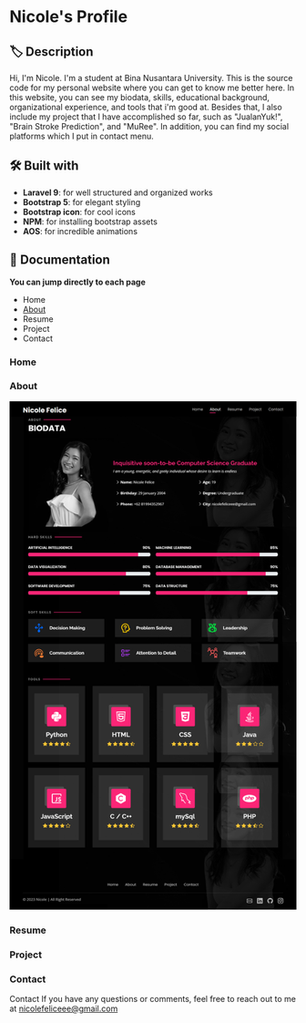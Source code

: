 # Nicole's Profile

## 🏷 Description
Hi, I'm Nicole. I'm a student at Bina Nusantara University. This is the source code for my personal website where you can get to know me better here. In this website, you can see my biodata, skills, educational background, organizational experience, and tools that i'm good at. Besides that, I also include my project that I have accomplished so far, such as "JualanYuk!", "Brain Stroke Prediction", and "MuRee". In addition, you can find my social platforms which I put in contact menu.

## 🛠️ Built with
- **Laravel 9**: for well structured and organized works
- **Bootstrap 5**: for elegant styling
- **Bootstrap icon**: for cool icons
- **NPM**: for installing bootstrap assets
- **AOS**: for incredible animations 

## 📸 Documentation
**You can jump directly to each page**
- Home
- [About](#about)
- Resume
- Project
- Contact

### Home
### About
![about](https://github.com/nicolefeliceee/MyProfile/blob/main/public/sl3/readme/aboutFull.png)

### Resume
### Project
### Contact

Contact
If you have any questions or comments, feel free to reach out to me at nicolefeliceee@gmail.com



